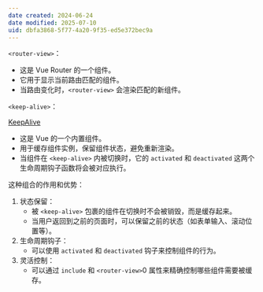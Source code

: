 ```yaml
---
date created: 2024-06-24
date modified: 2025-07-10
uid: dbfa3868-5f77-4a20-9f35-ed5e372bec9a
---
```


`<router-view>`：

- 这是 Vue Router 的一个组件。
- 它用于显示当前路由匹配的组件。
- 当路由变化时，`<router-view>` 会渲染匹配的新组件。

`<keep-alive>`：

[KeepAlive](KeepAlive.md)

- 这是 Vue 的一个内置组件。
- 用于缓存组件实例，保留组件状态，避免重新渲染。
- 当组件在 `<keep-alive>` 内被切换时，它的 `activated` 和 `deactivated` 这两个生命周期钩子函数将会被对应执行。

这种组合的作用和优势：

1. 状态保留：
    - 被 `<keep-alive>` 包裹的组件在切换时不会被销毁，而是缓存起来。
    - 当用户返回到之前的页面时，可以保留之前的状态（如表单输入、滚动位置等）。
2. 生命周期钩子：
    - 可以使用 `activated` 和 `deactivated` 钩子来控制组件的行为。
3. 灵活控制：
    - 可以通过 `include` 和 `<router-view>`0 属性来精确控制哪些组件需要被缓存。
